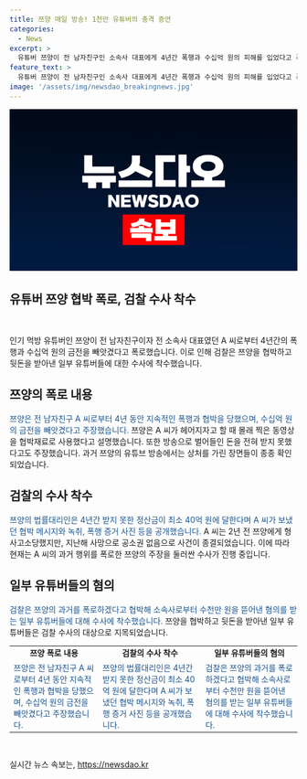```yaml
---
title: 쯔양 매일 방송! 1천만 유튜버의 충격 증언
categories:
  - News
excerpt: >
  유튜버 쯔양이 전 남자친구인 소속사 대표에게 4년간 폭행과 수십억 원의 피해를 입었다고 폭로했다. 쯔양은 협박과 폭행을 당하며 방송 수입도 받지 못했다고 주장하고, 법률대리인은 증거와 메시지를 공개했다. 과거 형사고소는 공소권 없음으로 종결됐으나, 혐의를 받은 일부 유튜버들에 대해 검찰이 수사에 착수한 것으로 알려졌다.
feature_text: >
  유튜버 쯔양이 전 남자친구인 소속사 대표에게 4년간 폭행과 수십억 원의 피해를 입었다고 폭로했다. 쯔양은 협박과 폭행을 당하며 방송 수입도 받지 못했다고 주장하고, 법률대리인은 증거와 메시지를 공개했다. 과거 형사고소는 공소권 없음으로 종결됐으나, 혐의를 받은 일부 유튜버들에 대해 검찰이 수사에 착수한 것으로 알려졌다.
image: '/assets/img/newsdao_breakingnews.jpg'
---
```


<p><img src="/assets/img/newsdao_breakingnews.jpg" alt="flaretime 속보" /></p>

<h2>유튜버 쯔양 협박 폭로, 검찰 수사 착수</h2>

<p data-ke-size="size16">&nbsp;</p>

<p>인기 먹방 유튜버인 쯔양이 전 남자친구이자 전 소속사 대표였던 A 씨로부터 4년간의 폭행과 수십억 원의 금전을 빼앗겼다고 폭로했습니다. 이로 인해 검찰은 쯔양을 협박하고 뒷돈을 받아낸 일부 유튜버들에 대한 수사에 착수했습니다.</p>

<h2 data-ke-size="size26">쯔양의 폭로 내용</h2>

<p><span style="color: #1a5490;">쯔양은 전 남자친구 A 씨로부터 4년 동안 지속적인 폭행과 협박을 당했으며, 수십억 원의 금전을 빼앗겼다고 주장했습니다.</span> 쯔양은 A 씨가 헤어지자고 할 때 몰래 찍은 동영상을 협박재료로 사용했다고 설명했습니다. 또한 방송으로 벌어들인 돈을 전혀 받지 못했다고도 주장했습니다. 과거 쯔양의 유튜브 방송에서는 상처를 가린 장면들이 종종 확인되었습니다.</p>

<h2 data-ke-size="size26">검찰의 수사 착수</h2>

<p><span style="color: #1a5490;">쯔양의 법률대리인은 4년간 받지 못한 정산금이 최소 40억 원에 달한다며 A 씨가 보냈던 협박 메시지와 녹취, 폭행 증거 사진 등을 공개했습니다.</span> A 씨는 2년 전 쯔양에게 형사고소당했지만, 지난해 사망으로 공소권 없음으로 사건이 종결되었습니다. 이에 따라 현재는 A 씨의 과거 행위를 폭로한 쯔양의 주장을 둘러싼 수사가 진행 중입니다.</p>

<h2 data-ke-size="size26">일부 유튜버들의 혐의</h2>

<p><span style="color: #1a5490;">검찰은 쯔양의 과거를 폭로하겠다고 협박해 소속사로부터 수천만 원을 뜯어낸 혐의를 받는 일부 유튜버들에 대해 수사에 착수했습니다.</span> 쯔양을 협박하고 뒷돈을 받아낸 일부 유튜버들은 검찰 수사의 대상으로 지목되었습니다.</p>

<table>
    <tbody>
        <tr>
            <td style="text-align: center; height: 17px;"><b>쯔양 폭로 내용</b></td>
            <td style="text-align: center; height: 17px;"><b>검찰의 수사 착수</b></td>
            <td style="text-align: center; height: 17px;"><b>일부 유튜버들의 혐의</b></td>
        </tr>
        <tr>
            <td><span style="color: #1a5490;">쯔양은 전 남자친구 A 씨로부터 4년 동안 지속적인 폭행과 협박을 당했으며, 수십억 원의 금전을 빼앗겼다고 주장했습니다.</span></td>
            <td><span style="color: #1a5490;">쯔양의 법률대리인은 4년간 받지 못한 정산금이 최소 40억 원에 달한다며 A 씨가 보냈던 협박 메시지와 녹취, 폭행 증거 사진 등을 공개했습니다.</span></td>
            <td><span style="color: #1a5490;">검찰은 쯔양의 과거를 폭로하겠다고 협박해 소속사로부터 수천만 원을 뜯어낸 혐의를 받는 일부 유튜버들에 대해 수사에 착수했습니다.</span></td>
        </tr>
    </tbody>
</table>

<p data-ke-size="size16">&nbsp;</p>
실시간 뉴스 속보는, <a href="https://newsdao.kr" rel="dofollow">https://newsdao.kr</a>



